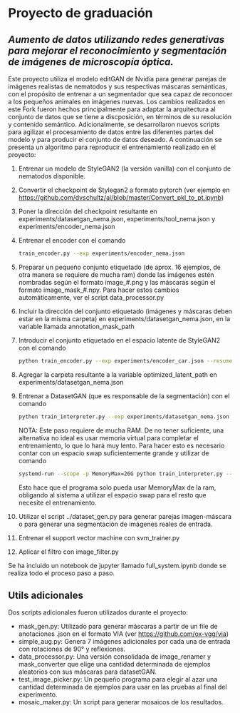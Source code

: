 # Proyecto de graduación
## _Aumento de datos utilizando redes generativas para mejorar el reconocimiento y segmentación de imágenes de microscopía óptica._

Este proyecto utiliza el modelo editGAN de Nvidia para generar parejas de imágenes realistas de nematodos y sus respectivas máscaras semánticas, con el propósito de entrenar a un segmentador que sea capaz de reconocer a los pequeños animales en imágenes nuevas. Los cambios realizados en este Fork fueron hechos principalmente para adaptar la arquitectura al conjunto de datos que se tiene a discposición, en términos de su resolución y contenido semántico. Adicionalmente, se desarrollaron nuevos scripts para agilizar el procesamiento de datos entre las diferentes partes del modelo y para producir el conjunto de datos deseado. A continuación se presenta un algoritmo para reproducir el entrenamiento realizado en el proyecto:

1. Entrenar un modelo de StyleGAN2 (la versión vanilla) con el conjunto de nematodos disponible.
2. Convertir el checkpoint de Stylegan2 a formato pytorch (ver ejemplo en https://github.com/dvschultz/ai/blob/master/Convert_pkl_to_pt.ipynb)
3. Poner la dirección del checkpoint resultante en experiments/datasetgan_nema.json, experiments/tool_nema.json y experiments/encoder_nema.json
4. Entrenar el encoder con el comando 

    ```sh
    train_encoder.py --exp experiments/encoder_nema.json
    ```

5. Preparar un pequeño conjunto etiquetado (de aprox. 16 ejemplos, de otra manera se requiere de mucha ram) donde las imágenes estén nombradas según el formato image_#.png y las máscaras según el formato image_mask_#.npy. Para hacer estos cambios automáticamente, ver el script data_processor.py
6. Incluir la dirección del conjunto etiquetado (imágenes y máscaras deben estar en la misma carpeta) en experiments/datasetgan_nema.json, en la variable llamada annotation_mask_path
7. Introducir el conjunto etiquetado en el espacio latente de StyleGAN2 con el comando 
    ```sh
    python train_encoder.py --exp experiments/encoder_car.json --resume *encoder checkppoint* --testing_path data/annotation_car_32_clean --latent_sv_folder model_encoder/nema/training_embedding --test True
    ```
8. Agregar la carpeta resultante a la variable optimized_latent_path en experiments/datasetgan_nema.json
9. Entrenar a DatasetGAN (que es responsable de la segmentación) con el comando
    ```sh
    python train_interpreter.py --exp experiments/datasetgan_nema.json
    ```
    NOTA: Este paso requiere de mucha RAM. De no tener suficiente, una alternativa no ideal es usar memoria virtual para completar el entrenamiento, lo que lo hará muy lento. Para hacer esto es necesario contar con un espacio swap suficientemente grande y utilizar de comando
    
    ```sh
    systemd-run --scope -p MemoryMax=26G python train_interpreter.py --exp experiments/datasetgan_nema.json
    ```
    Esto hace que el programa solo pueda usar MemoryMax de la ram, obligando al sistema a utilizar el espacio swap para el resto que necesite el entrenamiento.
        
10. Utilizar el script ../dataset_gen.py para generar parejas imagen-máscara o para generar una segmentación de imágenes reales de entrada.

11. Entrenar el support vector machine con svm_trainer.py

12. Aplicar el filtro con image_filter.py


Se ha incluido un notebook de jupyter llamado full_system.ipynb donde se realiza todo el proceso paso a paso.

## Utils adicionales
Dos scripts adicionales fueron utilizados durante el proyecto:

- mask_gen.py:
    Utilizado para generar máscaras a partir de un file de anotaciones .json en el formato VIA (ver https://github.com/ox-vgg/via)
- simple_aug.py:
	Genera 7 imágenes adicionales por cada una de entrada con rotaciones de 90&deg; y reflexiones.
- data_processor.py: 
	Una versión consolidada de image_renamer y mask_converter que elige una cantidad determinada de ejemplos aleatorios con sus máscaras para datasetGAN.
- test_image_picker.py:
	Un pequeño programa para elegir al azar una cantidad determinada de ejemplos para usar en las pruebas al final del experimento.
- mosaic_maker.py:
	Un script para generar mosaicos de los resultados.

